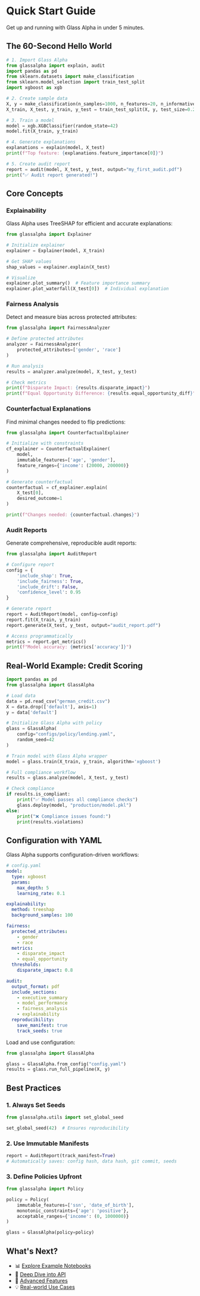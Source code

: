# Quick Start Guide

Get up and running with Glass Alpha in under 5 minutes.

## The 60-Second Hello World

```python
# 1. Import Glass Alpha
from glassalpha import explain, audit
import pandas as pd
from sklearn.datasets import make_classification
from sklearn.model_selection import train_test_split
import xgboost as xgb

# 2. Create sample data
X, y = make_classification(n_samples=1000, n_features=20, n_informative=15)
X_train, X_test, y_train, y_test = train_test_split(X, y, test_size=0.2)

# 3. Train a model
model = xgb.XGBClassifier(random_state=42)
model.fit(X_train, y_train)

# 4. Generate explanations
explanations = explain(model, X_test)
print(f"Top feature: {explanations.feature_importance[0]}")

# 5. Create audit report
report = audit(model, X_test, y_test, output="my_first_audit.pdf")
print("✅ Audit report generated!")
```

## Core Concepts

### Explainability

Glass Alpha uses TreeSHAP for efficient and accurate explanations:

```python
from glassalpha import Explainer

# Initialize explainer
explainer = Explainer(model, X_train)

# Get SHAP values
shap_values = explainer.explain(X_test)

# Visualize
explainer.plot_summary()  # Feature importance summary
explainer.plot_waterfall(X_test[0])  # Individual explanation
```

### Fairness Analysis

Detect and measure bias across protected attributes:

```python
from glassalpha import FairnessAnalyzer

# Define protected attributes
analyzer = FairnessAnalyzer(
    protected_attributes=['gender', 'race']
)

# Run analysis
results = analyzer.analyze(model, X_test, y_test)

# Check metrics
print(f"Disparate Impact: {results.disparate_impact}")
print(f"Equal Opportunity Difference: {results.equal_opportunity_diff}")
```

### Counterfactual Explanations

Find minimal changes needed to flip predictions:

```python
from glassalpha import CounterfactualExplainer

# Initialize with constraints
cf_explainer = CounterfactualExplainer(
    model,
    immutable_features=['age', 'gender'],
    feature_ranges={'income': (20000, 200000)}
)

# Generate counterfactual
counterfactual = cf_explainer.explain(
    X_test[0], 
    desired_outcome=1
)

print(f"Changes needed: {counterfactual.changes}")
```

### Audit Reports

Generate comprehensive, reproducible audit reports:

```python
from glassalpha import AuditReport

# Configure report
config = {
    'include_shap': True,
    'include_fairness': True,
    'include_drift': False,
    'confidence_level': 0.95
}

# Generate report
report = AuditReport(model, config=config)
report.fit(X_train, y_train)
report.generate(X_test, y_test, output="audit_report.pdf")

# Access programmatically
metrics = report.get_metrics()
print(f"Model accuracy: {metrics['accuracy']}")
```

## Real-World Example: Credit Scoring

```python
import pandas as pd
from glassalpha import GlassAlpha

# Load data
data = pd.read_csv("german_credit.csv")
X = data.drop(['default'], axis=1)
y = data['default']

# Initialize Glass Alpha with policy
glass = GlassAlpha(
    config="configs/policy/lending.yaml",
    random_seed=42
)

# Train model with Glass Alpha wrapper
model = glass.train(X_train, y_train, algorithm='xgboost')

# Full compliance workflow
results = glass.analyze(model, X_test, y_test)

# Check compliance
if results.is_compliant:
    print("✅ Model passes all compliance checks")
    glass.deploy(model, "production/model.pkl")
else:
    print("❌ Compliance issues found:")
    print(results.violations)
```

## Configuration with YAML

Glass Alpha supports configuration-driven workflows:

```yaml
# config.yaml
model:
  type: xgboost
  params:
    max_depth: 5
    learning_rate: 0.1

explainability:
  method: treeshap
  background_samples: 100

fairness:
  protected_attributes:
    - gender
    - race
  metrics:
    - disparate_impact
    - equal_opportunity
  thresholds:
    disparate_impact: 0.8

audit:
  output_format: pdf
  include_sections:
    - executive_summary
    - model_performance
    - fairness_analysis
    - explainability
  reproducibility:
    save_manifest: true
    track_seeds: true
```

Load and use configuration:

```python
from glassalpha import GlassAlpha

glass = GlassAlpha.from_config("config.yaml")
results = glass.run_full_pipeline(X, y)
```

## Best Practices

### 1. Always Set Seeds
```python
from glassalpha.utils import set_global_seed

set_global_seed(42)  # Ensures reproducibility
```

### 2. Use Immutable Manifests
```python
report = AuditReport(track_manifest=True)
# Automatically saves: config hash, data hash, git commit, seeds
```

### 3. Define Policies Upfront
```python
from glassalpha import Policy

policy = Policy(
    immutable_features=['ssn', 'date_of_birth'],
    monotonic_constraints={'age': 'positive'},
    acceptable_ranges={'income': (0, 1000000)}
)

glass = GlassAlpha(policy=policy)
```

## What's Next?

- 📊 [Explore Example Notebooks](examples.md)
- 🔧 [Deep Dive into API](../api/overview.md)
- 🎯 [Advanced Features](../features/explainability.md)
- 💡 [Real-world Use Cases](../examples/german-credit.md)
